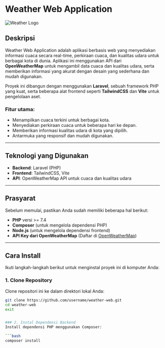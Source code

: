 # Weather Web Application

![Weather Logo](https://raw.githubusercontent.com/laravel/art/master/logo-lockup/5%20SVG/2%20CMYK/1%20Full%20Color/laravel-logolockup-cmyk-red.svg)

## Deskripsi

Weather Web Application adalah aplikasi berbasis web yang menyediakan informasi cuaca secara real-time, perkiraan cuaca, dan kualitas udara untuk berbagai kota di dunia. Aplikasi ini menggunakan API dari **OpenWeatherMap** untuk mengambil data cuaca dan kualitas udara, serta memberikan informasi yang akurat dengan desain yang sederhana dan mudah digunakan.

Proyek ini dibangun dengan menggunakan **Laravel**, sebuah framework PHP yang kuat, serta beberapa alat frontend seperti **TailwindCSS** dan **Vite** untuk pengelolaan aset.

### Fitur utama:
- Menampilkan cuaca terkini untuk berbagai kota.
- Menyediakan perkiraan cuaca untuk beberapa hari ke depan.
- Memberikan informasi kualitas udara di kota yang dipilih.
- Antarmuka yang responsif dan mudah digunakan.

---

## Teknologi yang Digunakan
- **Backend**: Laravel (PHP)
- **Frontend**: TailwindCSS, Vite
- **API**: OpenWeatherMap API untuk cuaca dan kualitas udara

---

## Prasyarat

Sebelum memulai, pastikan Anda sudah memiliki beberapa hal berikut:
- **PHP** versi >= 7.4
- **Composer** (untuk mengelola dependensi PHP)
- **Node.js** (untuk mengelola dependensi frontend)
- **API Key dari OpenWeatherMap** (Daftar di [OpenWeatherMap](https://openweathermap.org/))

---

## Cara Install

Ikuti langkah-langkah berikut untuk menginstal proyek ini di komputer Anda:

### 1. Clone Repository

Clone repositori ini ke dalam direktori lokal Anda:

```bash
git clone https://github.com/username/weather-web.git
cd weather-web
exit


### 2. Instal Dependensi Backend
Install dependensi PHP menggunakan Composer:

```bash
composer install
